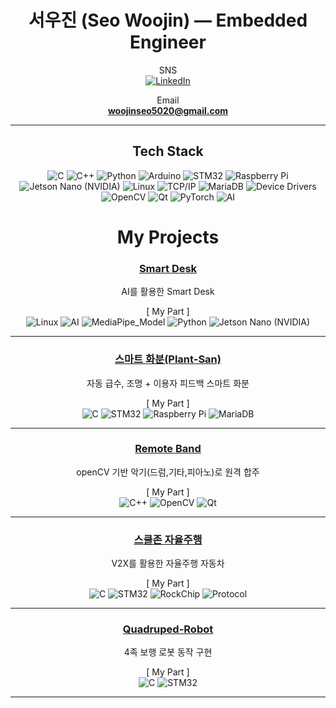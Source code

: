 <div align="center">
  
# 서우진 (Seo Woojin) — Embedded Engineer

SNS  
[![LinkedIn](https://img.shields.io/badge/LinkedIn-0A66C2?style=flat-square&logo=linkedin&logoColor=white)](https://www.linkedin.com/in/woojinseo)  

Email  
**woojinseo5020@gmail.com**

---

<!-- 기술 스택 배지 -->
##  Tech Stack
![C](https://img.shields.io/badge/C-A8B9CC?style=flat-square&logo=c&logoColor=white)
![C++](https://img.shields.io/badge/C++-00599C?style=flat-square&logo=c%2B%2B&logoColor=white)
![Python](https://img.shields.io/badge/Python-3776AB?style=flat-square&logo=python&logoColor=white)
![Arduino](https://img.shields.io/badge/Arduino-00979D?style=flat-square&logo=arduino&logoColor=white)
![STM32](https://img.shields.io/badge/STM32-0076D6?style=flat&logo=STMicroelectronics&logoColor=white) 
![Raspberry Pi](https://img.shields.io/badge/Raspberry_Pi-C51A4A?style=flat-square&logo=raspberrypi&logoColor=white)
![Jetson Nano (NVIDIA)](https://img.shields.io/badge/Jetson_Nano-NVIDIA?style=flat-square&logo=nvidia&logoColor=white)
![Linux](https://img.shields.io/badge/Linux-FCC624?style=flat&logo=linux&logoColor=black)
![TCP/IP](https://img.shields.io/badge/TCP/IP-000000?style=flat&logo=internet-explorer&logoColor=white)
![MariaDB](https://img.shields.io/badge/MariaDB-003545?style=flat-square&logo=mariadb&logoColor=white)
![Device Drivers](https://img.shields.io/badge/Device_Drivers-blue?style=flat-square)
![OpenCV](https://img.shields.io/badge/OpenCV-5C3EE8?style=flat-square&logo=opencv&logoColor=white)
![Qt](https://img.shields.io/badge/Qt-41CD52?style=flat-square&logo=qt&logoColor=white)
![PyTorch](https://img.shields.io/badge/PyTorch-F14E32?style=flat-square&logo=pytorch&logoColor=white)
![AI](https://img.shields.io/badge/AI-FFB86B?style=flat-square)



# My Projects

### [Smart Desk](https://github.com/KimMS-99/Smart-Desk)

AI를 활용한 Smart Desk

[ My Part ]  
![Linux](https://img.shields.io/badge/Linux-FCC624?style=flat&logo=linux&logoColor=black)
![AI](https://img.shields.io/badge/AI-FFB86B?style=flat-square)
![MediaPipe_Model](https://img.shields.io/badge/MediaPipe_Model-000000?style=flat&logo=internet-explorer&logoColor=white)
![Python](https://img.shields.io/badge/Python-3776AB?style=flat-square&logo=python&logoColor=white)
![Jetson Nano (NVIDIA)](https://img.shields.io/badge/Jetson_Nano-NVIDIA?style=flat-square&logo=nvidia&logoColor=white)

---

### [스마트 화분(Plant-San)](https://github.com/wjin08/Plant_San)

자동 급수, 조명 + 이용자 피드백 스마트 화분

[ My Part ]  
![C](https://img.shields.io/badge/C-A8B9CC?style=flat-square&logo=C&logoColor=white)
![STM32](https://img.shields.io/badge/STM32-03234B?style=flat-square&logo=stmicroelectronics&logoColor=white)
![Raspberry Pi](https://img.shields.io/badge/Raspberry%20Pi-A22846?style=flat-square&logo=raspberrypi&logoColor=white)
![MariaDB](https://img.shields.io/badge/MariaDB-003545?style=flat-square&logo=mariadb&logoColor=white)

---

### [Remote Band](https://github.com/Woojin5020/intel_7_openCV_mini_project_Remote_Band)

openCV 기반 악기(드럼,기타,피아노)로 원격 합주

[ My Part ]  
![C++](https://img.shields.io/badge/C++-00599C?style=flat-square&logo=c%2B%2B&logoColor=white)
![OpenCV](https://img.shields.io/badge/OpenCV-5C3EE8?style=flat-square&logo=opencv&logoColor=white)
![Qt](https://img.shields.io/badge/Qt-41CD52?style=flat-square&logo=qt&logoColor=white)

---

### [스쿨존 자율주행](https://github.com/whdtjr/autonomous-driving-project)

V2X를 활용한 자율주행 자동차

[ My Part ]  
![C](https://img.shields.io/badge/C-A8B9CC?style=flat-square&logo=c&logoColor=white)
![STM32](https://img.shields.io/badge/STM32-0076D6?style=flat&logo=STMicroelectronics&logoColor=white)
![RockChip](https://img.shields.io/badge/Rock_5B(RK3588)-41CD52?style=flat&logo=internet-explorer&logoColor=white)
![Protocol](https://img.shields.io/badge/CAN2.0_B-000000?style=flat&logo=internet-explorer&logoColor=white)

---

### [Quadruped-Robot](https://github.com/Woojin5020/Quadruped-Robot) 

4족 보행 로봇 동작 구현

[ My Part ]  
![C](https://img.shields.io/badge/C-A8B9CC?style=flat-square&logo=c&logoColor=white)
![STM32](https://img.shields.io/badge/STM32-0076D6?style=flat&logo=STMicroelectronics&logoColor=white)

---

